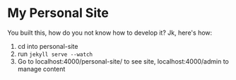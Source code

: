 # My Personal Site
You built this, how do you not know how to develop it? Jk, here's how:

1. cd into personal-site
2. run `jekyll serve --watch`
3. Go to localhost:4000/personal-site/ to see site, localhost:4000/admin to manage content

